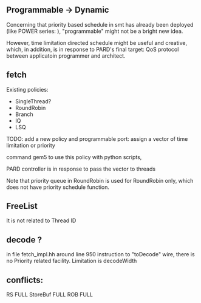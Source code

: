 ## Programmable -> Dynamic

Concerning that priority based schedule in smt has already been deployed
(like POWER series: ),
"programmable" might not be a bright new idea.

However, time limitation directed schedule might be useful and creative, which,
in addition, is in response to PARD's final target: QoS protocol between
applicatoin programmer and architect.


## fetch

Existing policies:

- SingleThread?
- RoundRobin
- Branch
- IQ
- LSQ

TODO: add a new policy and programmable port:
assign a vector of time limitation or priority

command gem5 to use this policy with python scripts,

PARD controller is in response to pass the vector to threads


Note that priority queue in RoundRobin is used for RoundRobin only, which
does not have priority schedule function.

## FreeList
It is not related to Thread ID


## decode ?

in file  fetch\_impl.hh  around line 950  instruction to "toDecode" wire,
there is no Priority related facility. Limitation is decodeWidth


## conflicts:
RS FULL
StoreBuf FULL
ROB FULL

